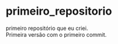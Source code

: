 # primeiro_repositorio
 primeiro repositório que eu criei.
 <br>
 Primeira versão com o primeiro commit.
